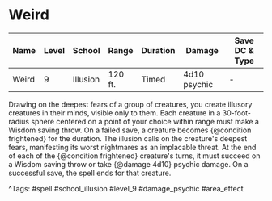 # Weird

| Name | Level | School | Range | Duration | Damage | Save DC & Type |
|------|-------|--------|-------|----------|--------|----------------|
| Weird | 9 | Illusion | 120 ft. | Timed | 4d10 psychic | - |

Drawing on the deepest fears of a group of creatures, you create illusory creatures in their minds, visible only to them. Each creature in a 30-foot-radius sphere centered on a point of your choice within range must make a Wisdom saving throw. On a failed save, a creature becomes {@condition frightened} for the duration. The illusion calls on the creature's deepest fears, manifesting its worst nightmares as an implacable threat. At the end of each of the {@condition frightened} creature's turns, it must succeed on a Wisdom saving throw or take {@damage 4d10} psychic damage. On a successful save, the spell ends for that creature.

^Tags: #spell #school_illusion #level_9 #damage_psychic #area_effect